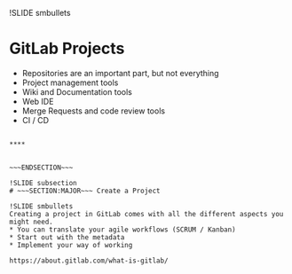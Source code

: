 !SLIDE smbullets
# GitLab Projects

* Repositories are an important part, but not everything
* Project management tools
* Wiki and Documentation tools
* Web IDE
* Merge Requests and code review tools
* CI / CD

~~~SECTION:handouts~~~

****


~~~ENDSECTION~~~

!SLIDE subsection
# ~~~SECTION:MAJOR~~~ Create a Project

!SLIDE smbullets
Creating a project in GitLab comes with all the different aspects you might need.
* You can translate your agile workflows (SCRUM / Kanban)
* Start out with the metadata
* Implement your way of working

https://about.gitlab.com/what-is-gitlab/
